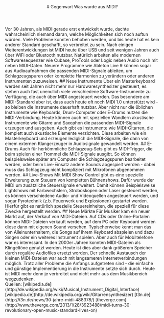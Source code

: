 <header markdown="1">
# Gegenwart <span>Was wurde aus MIDI?</span>
</header>

<article markdown="1" class="column2">
Vor 30 Jahren, als MIDI gerade erst entwickelt wurde, dachte wahrscheinlich niemand daran, welche Möglichkeiten sich noch auftun würden. Viele Probleme konnten behoben werden, und bis heute hat es kein anderer Standard geschafft, so verbreitet zu sein. Nach einigen Weiterentwicklungen ist MIDI heute über USB und seit wenigen Jahren auch über WiFi oder Bluetooth nutzbar. Natürlich arbeiten alle modernen Softwaresequenzer wie Cubase, ProTools oder Logic neben Audio noch mit neben MIDI-Daten. Neuere Programme wie Ableton Live 9 können sogar aus Audioaufnahmen die passenden MIDI-Signale ableiten, um Schlagzeugspuren oder komplette Harmonien zu verändern oder anderen Instrumenten zuzuweisen.
## Neue Instrumente
Über ein Masterkeyboard werden seit Jahren nicht mehr nur Hardwaresynthesizer gesteuert, es stehen auch fast unendlich viele verschiedene Software-Instrumente zu Verfügung, die auch über MIDI angesteuert werden. Das besondere am MIDI-Standard aber ist, dass auch heute oft noch MIDI 1.0 unterstützt wird - so bleiben die Instrumente dauerhaft nutzbar.
Aber nicht nur die üblichen Instrumente wie Keyboards, Drum-Computer oder E-Drums nutzen die MIDI-Verbindung. Heute können auch mit speziellen Wandlern akustische Instrumente wie Gitarre und Saxophon die passenden MIDI-Signale erzeugen und ausgeben. 
Auch gibt es Instrumente wie MIDI-Gitarren, die komplett auch akustische Elemente verzichten. Diese arbeiten wie ein Masterkeyboard und erzeugen lediglich die MIDI-Signale, die dann von einem externen Klangerzeuger in Audiosignale gewandelt werden.
## E-Drums
Auch für herkömmliche Schlagzeug-Sets gibt es MIDI-Trigger, die beim spielen einer Trommel die MIDI-Signale ausgibt. So können beispielsweise später am Computer die Schlagzeugspuren bearbeitet werden, oder beim Live-Einsatz andere Sounds abgespielt werden - dabei muss das Schlagzeug nicht kompliziert mit Mikrofonen abgenommen werden.
## Live-Shows
Mit MIDI Show Control gibt es eine spezielle Erweiterung zum Steuern von kompletten Bühnenshows. Dafür wurde der MIDI um zusätzliche Steuersignale erweitert. Damit können Beispielsweise Lightshows mit Farbwechslern, Stroboskopen oder Laser gesteuert werden, es können verschiedene Audio- und Videoquellen angesteuert werden, und sogar Pyrotechnik (z.b. Feuerwerk und Explosionen) gestartet werden. Hierfür gibt es natürlich spezielle Steuereinheiten, die speziell für diese Zwecke hergestellt werden. 
## Neue Märkte
Für Musiker kam ein neuer Markt auf, der Verkauf von MIDI-Dateien. Auf CDs oder Online-Portalen können MIDI-Dateien verkauft werden, auf dem PC oder Keyboard werden diese dann mit eigenen Sound versehen. Typischerweise kennt man das von Alleinunterhaltern, die Songs auf ihrem Keyboard abspielen und dazu Singen oder ein weiteres Instrument spielen.
Aber auch für Mobiltelefone war es interessant. In den 2000er Jahren konnten MIDI-Dateien als Klingeltöne genutzt werden. Heute ist dies aber dank größerem Speicher durch reguläre Audiofiles ersetzt worden.
Der schnelle Austausch der kleinen MIDI-Dateien war auch mit langsameren Internetverbindungen möglich.
Trotz aller Probleme die Anfangs aufgetreten sind - die einfache und günstige Implementierung in die Instrumente setzte sich durch. Heute ist MIDI mehr denn je verbreitet und nicht mehr aus dem Musikbereich wegzudenken. 
</article>

<aside markdown="1">

</aside>
<footer markdown="1">
Quellen: 
[wikipedia.de](http://de.wikipedia.org/wiki/Musical_Instrument_Digital_Interface)
[wikipedia.de](http://de.wikipedia.org/wiki/Gitarrensynthesizer)
[t3n.de](http://t3n.de/news/30-jahre-midi-488378/)
[theverge.com](http://www.theverge.com/2013/1/28/3923488/midi-turns-30-revolutionary-open-music-standard-lives-on)
</footer>